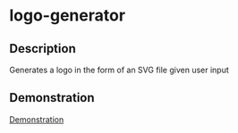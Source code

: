 # logo-generator

## Description
Generates a logo in the form of an SVG file given user input

## Demonstration
[Demonstration](https://user-images.githubusercontent.com/45044697/229959499-fd01b99e-ffa2-4074-a42a-15738d1971a3.webm)
